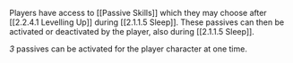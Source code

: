 Players have access to [[Passive Skills]] which they may choose after [[2.2.4.1 Levelling Up]] during [[2.1.1.5 Sleep]].  These passives can then be activated or deactivated by the player, also during [[2.1.1.5 Sleep]].

*3* passives can be activated for the player character at one time.
